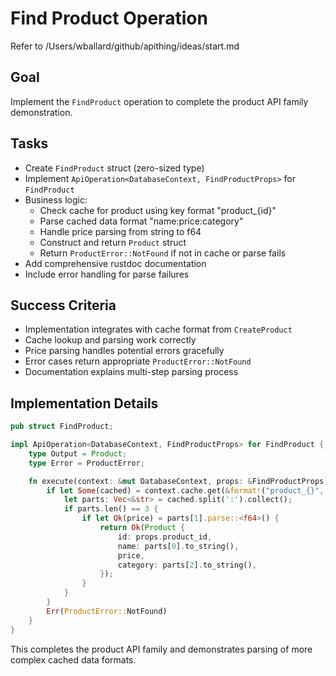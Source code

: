 # Find Product Operation

Refer to /Users/wballard/github/apithing/ideas/start.md

## Goal
Implement the `FindProduct` operation to complete the product API family demonstration.

## Tasks
- Create `FindProduct` struct (zero-sized type)
- Implement `ApiOperation<DatabaseContext, FindProductProps>` for `FindProduct`
- Business logic:
  - Check cache for product using key format "product_{id}"
  - Parse cached data format "name:price:category"
  - Handle price parsing from string to f64
  - Construct and return `Product` struct
  - Return `ProductError::NotFound` if not in cache or parse fails
- Add comprehensive rustdoc documentation
- Include error handling for parse failures

## Success Criteria
- Implementation integrates with cache format from `CreateProduct`
- Cache lookup and parsing work correctly
- Price parsing handles potential errors gracefully
- Error cases return appropriate `ProductError::NotFound`
- Documentation explains multi-step parsing process

## Implementation Details
```rust
pub struct FindProduct;

impl ApiOperation<DatabaseContext, FindProductProps> for FindProduct {
    type Output = Product;
    type Error = ProductError;

    fn execute(context: &mut DatabaseContext, props: &FindProductProps) -> Result<Self::Output, Self::Error> {
        if let Some(cached) = context.cache.get(&format!("product_{}", props.product_id)) {
            let parts: Vec<&str> = cached.split(':').collect();
            if parts.len() == 3 {
                if let Ok(price) = parts[1].parse::<f64>() {
                    return Ok(Product {
                        id: props.product_id,
                        name: parts[0].to_string(),
                        price,
                        category: parts[2].to_string(),
                    });
                }
            }
        }
        Err(ProductError::NotFound)
    }
}
```

This completes the product API family and demonstrates parsing of more complex cached data formats.